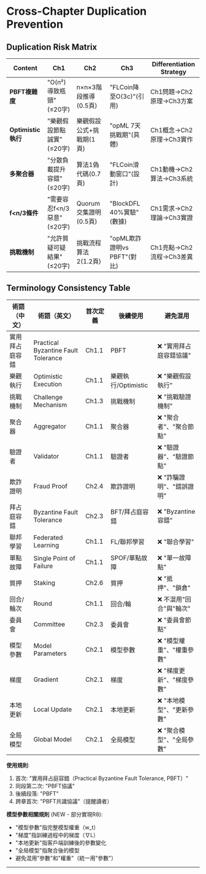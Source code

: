 # Cross-Chapter Duplication Prevention

## Duplication Risk Matrix

| Content | Ch1 | Ch2 | Ch3 | Differentiation Strategy |
|---------|-----|-----|-----|--------------------------|
| **PBFT複雜度** | "O(n²)導致瓶頸"(≤20字) | n×n×3階段推導(0.5頁) | "FLCoin降至O(3c)"(引用) | Ch1問題→Ch2原理→Ch3方案 |
| **Optimistic執行** | "樂觀假設節點誠實"(≤20字) | 樂觀假設公式+挑戰期(1頁) | "opML 7天挑戰期"(具體) | Ch1概念→Ch2原理→Ch3實作 |
| **多聚合器** | "分散負載提升容錯"(≤20字) | 算法1偽代碼(0.7頁) | "FLCoin滑動窗口"(設計) | Ch1動機→Ch2算法→Ch3系統 |
| **f<n/3條件** | "需要容忍f<n/3惡意"(≤20字) | Quorum交集證明(0.5頁) | "BlockDFL 40%實驗"(數據) | Ch1需求→Ch2理論→Ch3實證 |
| **挑戰機制** | "允許質疑可疑結果"(≤20字) | 挑戰流程算法2(1.2頁) | "opML欺詐證明vs PBFT"(對比) | Ch1亮點→Ch2流程→Ch3差異 |

## Terminology Consistency Table

| 術語（中文） | 術語（英文） | 首次定義 | 後續使用 | 避免混用 |
|------------|------------|---------|---------|---------|
| 實用拜占庭容錯 | Practical Byzantine Fault Tolerance | Ch1.1 | PBFT | ❌ "實用拜占庭容錯協議" |
| 樂觀執行 | Optimistic Execution | Ch1.1 | 樂觀執行/Optimistic | ❌ "樂觀假設執行" |
| 挑戰機制 | Challenge Mechanism | Ch1.3 | 挑戰機制 | ❌ "挑戰驗證機制" |
| 聚合器 | Aggregator | Ch1.1 | 聚合器 | ❌ "聚合者"、"聚合節點" |
| 驗證者 | Validator | Ch1.1 | 驗證者 | ❌ "驗證器"、"驗證節點" |
| 欺詐證明 | Fraud Proof | Ch2.4 | 欺詐證明 | ❌ "詐騙證明"、"錯誤證明" |
| 拜占庭容錯 | Byzantine Fault Tolerance | Ch2.3 | BFT/拜占庭容錯 | ❌ "Byzantine容錯" |
| 聯邦學習 | Federated Learning | Ch1.1 | FL/聯邦學習 | ❌ "聯合學習" |
| 單點故障 | Single Point of Failure | Ch1.1 | SPOF/單點故障 | ❌ "單一故障點" |
| 質押 | Staking | Ch2.6 | 質押 | ❌ "抵押"、"鎖倉" |
| 回合/輪次 | Round | Ch1.1 | 回合/輪 | ❌ 不混用"回合"與"輪次" |
| 委員會 | Committee | Ch2.3 | 委員會 | ❌ "委員會節點" |
| 模型參數 | Model Parameters | Ch2.1 | 模型參數 | ❌ "模型權重"、"權重參數" |
| 梯度 | Gradient | Ch2.1 | 梯度 | ❌ "梯度更新"、"梯度參數" |
| 本地更新 | Local Update | Ch2.1 | 本地更新 | ❌ "本地模型"、"更新參數" |
| 全局模型 | Global Model | Ch2.1 | 全局模型 | ❌ "聚合模型"、"全局參數" |

**使用規則**:
1. 首次: "實用拜占庭容錯（Practical Byzantine Fault Tolerance, PBFT）"
2. 同段第二次: "PBFT協議"
3. 後續段落: "PBFT"
4. 跨章首次: "PBFT共識協議"（提醒讀者）

**模型參數相關規則** (NEW - 部分實現R8):
- "模型參數"指完整模型權重（w_t）
- "梯度"指訓練過程中的梯度（∇L）
- "本地更新"指客戶端訓練後的參數變化
- "全局模型"指聚合後的模型
- 避免混用"參數"和"權重"（統一用"參數"）

---
